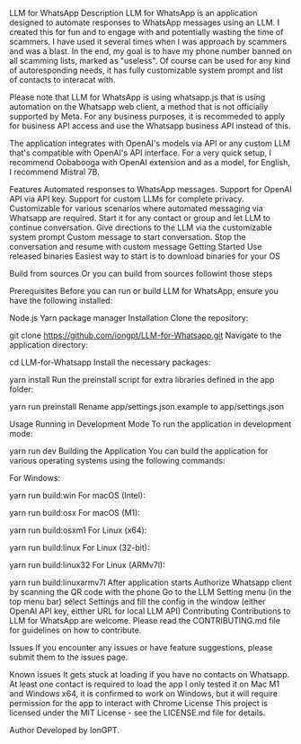 LLM for WhatsApp
Description
LLM for WhatsApp is an application designed to automate responses to WhatsApp messages using an LLM. I created this for fun and to engage with and potentially wasting the time of scammers. I have used it several times when I was approach by scammers and was a blast. In the end, my goal is to have my phone number banned on all scamming lists, marked as "useless". Of course can be used for any kind of autoresponding needs, it has fully customizable system prompt and list of contacts to interacat with.

Please note that LLM for WhatsApp is using whatsapp.js that is using automation on the Whatsapp web client, a method that is not officially supported by Meta. For any business purposes, it is recommeded to apply for business API access and use the Whatsapp business API instead of this.

The application integrates with OpenAI's models via API or any custom LLM that's compatible with OpenAI's API interface. For a very quick setup, I recommend Oobabooga with OpenAI extension and as a model, for English, I recommend Mistral 7B.

Features
Automated responses to WhatsApp messages.
Support for OpenAI API via API key.
Support for custom LLMs for complete privacy.
Customizable for various scenarios where automated messaging via Whatsapp are required.
Start it for any contact or group and let LLM to continue conversation.
Give directions to the LLM via the customizable system prompt
Custom message to start conversation.
Stop the conversation and resume with custom message
Getting Started
Use released binaries
Easiest way to start is to download binaries for your OS

Build from sources
Or you can build from sources followint those steps

Prerequisites
Before you can run or build LLM for WhatsApp, ensure you have the following installed:

Node.js
Yarn package manager
Installation
Clone the repository:

git clone https://github.com/iongpt/LLM-for-Whatsapp.git
Navigate to the application directory:

cd LLM-for-Whatsapp
Install the necessary packages:

yarn install
Run the preinstall script for extra libraries defined in the app folder:

yarn run preinstall
Rename app/settings.json.example to app/settings.json

Usage
Running in Development Mode
To run the application in development mode:

yarn run dev
Building the Application
You can build the application for various operating systems using the following commands:

For Windows:

yarn run build:win
For macOS (Intel):

yarn run build:osx
For macOS (M1):

yarn run build:osxm1
For Linux (x64):

yarn run build:linux
For Linux (32-bit):

yarn run build:linux32
For Linux (ARMv7l):

yarn run build:linuxarmv7l
After application starts
Authorize Whatsapp client by scanning the QR code with the phone
Go to the LLM Setting menu (in the top menu bar) select Settings and fill the config in the window (either OpenAI API key, eitther URL for local LLM API)
Contributing
Contributions to LLM for WhatsApp are welcome. Please read the CONTRIBUTING.md file for guidelines on how to contribute.

Issues
If you encounter any issues or have feature suggestions, please submit them to the issues page.

Known issues
It gets stuck at loading if you have no contacts on Whatsapp. At least one contact is required to load the app
I only tested it on Mac M1 and Windows x64, it is confirmed to work on Windows, but it will require permission for the app to interact with Chrome
License
This project is licensed under the MIT License - see the LICENSE.md file for details.

Author
Developed by IonGPT.

